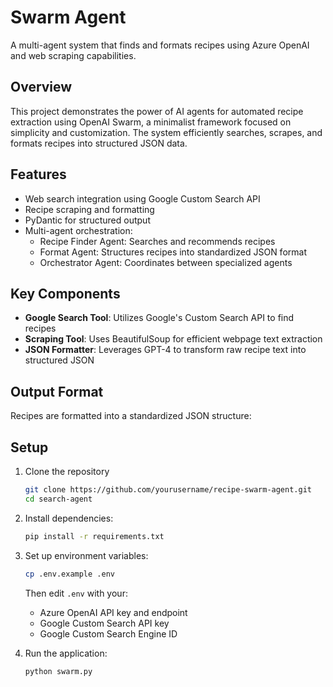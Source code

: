# Swarm Agent

A multi-agent system that finds and formats recipes using Azure OpenAI and web scraping capabilities.

## Overview

This project demonstrates the power of AI agents for automated recipe extraction using OpenAI Swarm, a minimalist framework focused on simplicity and customization. The system efficiently searches, scrapes, and formats recipes into structured JSON data.


## Features

- Web search integration using Google Custom Search API
- Recipe scraping and formatting
- PyDantic for structured output
- Multi-agent orchestration:
  - Recipe Finder Agent: Searches and recommends recipes
  - Format Agent: Structures recipes into standardized JSON format
  - Orchestrator Agent: Coordinates between specialized agents

## Key Components

- **Google Search Tool**: Utilizes Google's Custom Search API to find recipes
- **Scraping Tool**: Uses BeautifulSoup for efficient webpage text extraction
- **JSON Formatter**: Leverages GPT-4 to transform raw recipe text into structured JSON

## Output Format

Recipes are formatted into a standardized JSON structure:

## Setup

1. Clone the repository
   ```bash
   git clone https://github.com/yourusername/recipe-swarm-agent.git
   cd search-agent
   ```

2. Install dependencies:
   ```bash
   pip install -r requirements.txt
   ```

3. Set up environment variables:
   ```bash
   cp .env.example .env
   ```
   Then edit `.env` with your:
   - Azure OpenAI API key and endpoint
   - Google Custom Search API key
   - Google Custom Search Engine ID

4. Run the application:
   ```bash
   python swarm.py
   ```
